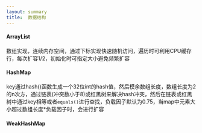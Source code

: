 ```yaml
---
layout: summary
title:  数据结构
---
```


#### ArrayList

数组实现，连续内存空间，通过下标实现快速随机访问，遍历时可利用CPU缓存行，每次扩容1/2，初始化时可指定大小避免频繁扩容

#### HashMap

key通过hash()函数生成一个32位int的hash值，然后模余数组长度，数组长度为2的n次方，通过链表(冲突数小于8)或红黑树来解决hash冲突，然后在链表或红黑树中通过key相等或者`equals()`进行查找，负载因子默认为0.75，当map中元素大小超过数组长度*负载因子时，会进行扩容

#### WeakHashMap
